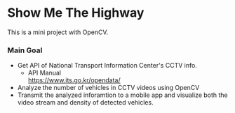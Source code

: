 Show Me The Highway
===================
This is a mini project with OpenCV.

### Main Goal
+ Get API of National Transport Information Center's CCTV info.
    + API Manual  
    https://www.its.go.kr/opendata/
+ Analyze the number of vehicles in CCTV videos using OpenCV
+ Transmit the analyzed inforamtion to a mobile app and visualize both the video stream and density of detected vehicles.